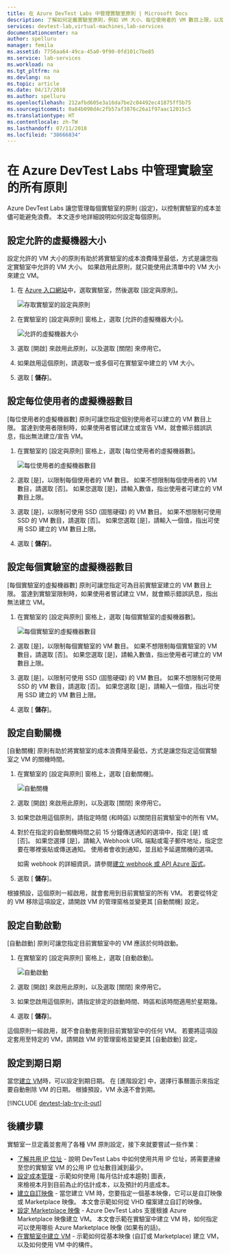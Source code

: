 ```yaml
---
title: 在 Azure DevTest Labs 中管理實驗室原則 | Microsoft Docs
description: 了解如何定義實驗室原則，例如 VM 大小、每位使用者的 VM 數目上限，以及自動關機。
services: devtest-lab,virtual-machines,lab-services
documentationcenter: na
author: spelluru
manager: femila
ms.assetid: 7756aa64-49ca-45a0-9f90-0fd101c7be85
ms.service: lab-services
ms.workload: na
ms.tgt_pltfrm: na
ms.devlang: na
ms.topic: article
ms.date: 04/17/2018
ms.author: spelluru
ms.openlocfilehash: 212afbd605e3a16da7be2c04492ec41875ff5b75
ms.sourcegitcommit: 0a84b090d4c2fb57af3876c26a1f97aac12015c5
ms.translationtype: HT
ms.contentlocale: zh-TW
ms.lasthandoff: 07/11/2018
ms.locfileid: "38666834"
---
```

# <a name="manage-all-policies-for-a-lab-in-azure-devtest-labs"></a>在 Azure DevTest Labs 中管理實驗室的所有原則

Azure DevTest Labs 讓您管理每個實驗室的原則 (設定)，以控制實驗室的成本並儘可能避免浪費。 本文逐步地詳細說明如何設定每個原則。  

## <a name="set-allowed-virtual-machine-sizes"></a>設定允許的虛擬機器大小
設定允許的 VM 大小的原則有助於將實驗室的成本浪費降至最低，方式是讓您指定實驗室中允許的 VM 大小。 如果啟用此原則，就只能使用此清單中的 VM 大小來建立 VM。

1. 在 [Azure 入口網站](http://go.microsoft.com/fwlink/p/?LinkID=525040)中，選取實驗室，然後選取 [設定與原則]。

    ![存取實驗室的設定與原則](./media/devtest-lab-set-lab-policy/policies-menu.png)

1. 在實驗室的 [設定與原則] 窗格上，選取 [允許的虛擬機器大小]。
   
    ![允許的虛擬機器大小](./media/devtest-lab-set-lab-policy/allowed-vm-sizes.png)

1. 選取 [開啟] 來啟用此原則，以及選取 [關閉] 來停用它。

1. 如果啟用這個原則，請選取一或多個可在實驗室中建立的 VM 大小。

1. 選取 [ **儲存**]。

## <a name="set-virtual-machines-per-user"></a>設定每位使用者的虛擬機器數目
[每位使用者的虛擬機器數] 原則可讓您指定個別使用者可以建立的 VM 數目上限。 當達到使用者限制時，如果使用者嘗試建立或宣告 VM，就會顯示錯誤訊息，指出無法建立/宣告 VM。 

1. 在實驗室的 [設定與原則] 窗格上，選取 [每位使用者的虛擬機器數]。
   
    ![每位使用者的虛擬機器數目](./media/devtest-lab-set-lab-policy/max-vms-per-user.png)

1. 選取 [是]，以限制每個使用者的 VM 數目。 如果不想限制每個使用者的 VM 數目，請選取 [否]。 如果您選取 [是]，請輸入數值，指出使用者可建立的 VM 數目上限。 

1. 選取 [是]，以限制可使用 SSD (固態硬碟) 的 VM 數目。 如果不想限制可使用 SSD 的 VM 數目，請選取 [否]。 如果您選取 [是]，請輸入一個值，指出可使用 SSD 建立的 VM 數目上限。 

1. 選取 [ **儲存**]。

## <a name="set-virtual-machines-per-lab"></a>設定每個實驗室的虛擬機器數目
[每個實驗室的虛擬機器數] 原則可讓您指定可為目前實驗室建立的 VM 數目上限。 當達到實驗室限制時，如果使用者嘗試建立 VM，就會顯示錯誤訊息，指出無法建立 VM。 

1. 在實驗室的 [設定與原則] 窗格上，選取 [每個實驗室的虛擬機器數]。
   
    ![每個實驗室的虛擬機器數目](./media/devtest-lab-set-lab-policy/max-vms-per-lab.png)

1. 選取 [是]，以限制每個實驗室的 VM 數目。 如果不想限制每個實驗室的 VM 數目，請選取 [否]。 如果您選取 [是]，請輸入數值，指出使用者可建立的 VM 數目上限。 

1. 選取 [是]，以限制可使用 SSD (固態硬碟) 的 VM 數目。 如果不想限制可使用 SSD 的 VM 數目，請選取 [否]。 如果您選取 [是]，請輸入一個值，指出可使用 SSD 建立的 VM 數目上限。 

1. 選取 [ **儲存**]。

## <a name="set-auto-shutdown"></a>設定自動關機
[自動關機] 原則有助於將實驗室的成本浪費降至最低，方式是讓您指定這個實驗室之 VM 的關機時間。

1. 在實驗室的 [設定與原則] 窗格上，選取 [自動關機]。
   
    ![自動關機](./media/devtest-lab-set-lab-policy/auto-shutdown.png)

1. 選取 [開啟] 來啟用此原則，以及選取 [關閉] 來停用它。

1. 如果您啟用這個原則，請指定時間 (和時區) 以關閉目前實驗室中的所有 VM。

1. 對於在指定的自動關機時間之前 15 分鐘傳送通知的選項中，指定 [是] 或 [否]。 如果您選擇 [是]，請輸入 Webhook URL 端點或電子郵件地址，指定您要在哪裡張貼或傳送通知。 使用者會收到通知，並且給予延遲關機的選項。

   如需 webhook 的詳細資訊，請參閱[建立 webhook 或 API Azure 函式](../azure-functions/functions-create-a-web-hook-or-api-function.md)。 

1. 選取 [ **儲存**]。

根據預設，這個原則一經啟用，就會套用到目前實驗室的所有 VM。 若要從特定的 VM 移除這項設定，請開啟 VM 的管理窗格並變更其 [自動關機] 設定。

## <a name="set-auto-start"></a>設定自動啟動
[自動啟動] 原則可讓您指定目前實驗室中的 VM 應該於何時啟動。  

1. 在實驗室的 [設定與原則] 窗格上，選取 [自動啟動]。
   
    ![自動啟動](./media/devtest-lab-set-lab-policy/auto-start.png)

2. 選取 [開啟] 來啟用此原則，以及選取 [關閉] 來停用它。

3. 如果您啟用這個原則，請指定排定的啟動時間、時區和該時間適用於星期幾。 

4. 選取 [ **儲存**]。

這個原則一經啟用，就不會自動套用到目前實驗室中的任何 VM。 若要將這項設定套用至特定的 VM，請開啟 VM 的管理窗格並變更其 [自動啟動] 設定。

## <a name="set-expiration-date"></a>設定到期日期
當您[建立 VM](devtest-lab-add-vm.md)時，可以設定到期日期。 在 [進階設定] 中，選擇行事曆圖示來指定要自動刪除 VM 的日期。 根據預設，VM 永遠不會到期。

[!INCLUDE [devtest-lab-try-it-out](../../includes/devtest-lab-try-it-out.md)]

## <a name="next-steps"></a>後續步驟
實驗室一旦定義並套用了各種 VM 原則設定，接下來就要嘗試一些作業：

* [了解共用 IP 位址](devtest-lab-shared-ip.md) - 說明 DevTest Labs 中如何使用共用 IP 位址，將需要連線至您的實驗室 VM 的公用 IP 位址數目減到最少。
* [設定成本管理](devtest-lab-configure-cost-management.md) - 示範如何使用 [每月估計成本趨勢] 圖表，  
  來檢視本月到目前為止的估計成本，以及預計的月底成本。
* [建立自訂映像](devtest-lab-create-template.md) - 當您建立 VM 時，您要指定一個基本映像，它可以是自訂映像或 Marketplace 映像。 本文會示範如何從 VHD 檔案建立自訂的映像。
* [設定 Marketplace 映像](devtest-lab-configure-marketplace-images.md) - Azure DevTest Labs 支援根據 Azure Marketplace 映像建立 VM。 本文會示範在實驗室中建立 VM 時，如何指定可以使用哪些 Azure Marketplace 映像 (如果有的話)。
* [在實驗室中建立 VM](devtest-lab-add-vm.md) - 示範如何從基本映像 (自訂或 Marketplace) 建立 VM，以及如何使用 VM 中的構件。

